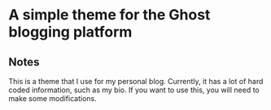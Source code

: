 # A simple theme for the Ghost blogging platform

## Notes
This is a theme that I use for my personal blog. Currently, it has a lot of hard coded information, such as my bio. If you want to use this, you will need to make some modifications.

